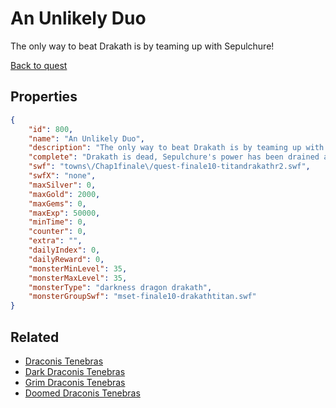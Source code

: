 # An Unlikely Duo

The only way to beat Drakath is by teaming up with Sepulchure!

[Back to quest](../quests.md)

## Properties

```json
{
    "id": 800,
    "name": "An Unlikely Duo",
    "description": "The only way to beat Drakath is by teaming up with Sepulchure!",
    "complete": "Drakath is dead, Sepulchure's power has been drained and the Mysterious Stranger is now bonded to the most powerful darkness weapon ever created!",
    "swf": "towns\/Chap1finale\/quest-finale10-titandrakathr2.swf",
    "swfX": "none",
    "maxSilver": 0,
    "maxGold": 2000,
    "maxGems": 0,
    "maxExp": 50000,
    "minTime": 0,
    "counter": 0,
    "extra": "",
    "dailyIndex": 0,
    "dailyReward": 0,
    "monsterMinLevel": 35,
    "monsterMaxLevel": 35,
    "monsterType": "darkness dragon drakath",
    "monsterGroupSwf": "mset-finale10-drakathtitan.swf"
}
```

## Related

- [Draconis Tenebras](../items/5761-draconis-tenebras.md)
- [Dark Draconis Tenebras](../items/5762-dark-draconis-tenebras.md)
- [Grim Draconis Tenebras](../items/5763-grim-draconis-tenebras.md)
- [Doomed Draconis Tenebras](../items/5764-doomed-draconis-tenebras.md)

